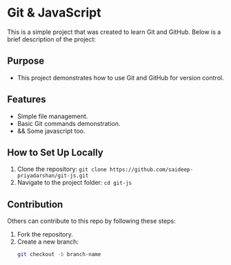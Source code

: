 # Git & JavaScript
This is a simple project that was created to learn Git and GitHub. Below is a brief description of the project:

## Purpose
- This project demonstrates how to use Git and GitHub for version control.

## Features
- Simple file management.
- Basic Git commands demonstration.
- && Some javascript too.

## How to Set Up Locally
1. Clone the repository: `git clone https://github.com/saideep-priyadarshan/git-js.git`
2. Navigate to the project folder: `cd git-js`

## Contribution
Others can contribute to this repo by following these steps:

1. Fork the repository.
2. Create a new branch:
   ```bash
   git checkout -b branch-name
